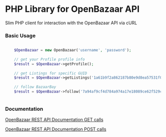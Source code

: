 # PHP Library for OpenBazaar API

Slim PHP client for interaction with the OpenBazaar API via cURL

### Basic Usage

```php

    $OpenBazaar = new OpenBazaar('username', 'password');
    
    // get your Profile profile info
    $result = $OpenBazaar->getProfile();
    
    // get Listings for specific GUID
    $result = $OpenBazaar->getListings('1a61b9f2a862187b80e9d8ea57531f034afcd562');
    
    // follow BazaarBay
    $result = $OpenBazaar->follow('7a94af9cf4d784a974a17e18089ce62f529ce41f');
    
``` 

### Documentation

[OpenBazaar REST API Documentation GET calls](https://gist.github.com/drwasho/742505589f62f6aa98b4)

[OpenBazaar REST API Documentation POST calls](https://gist.github.com/drwasho/bd4b28a5a07c5a952e2f)
